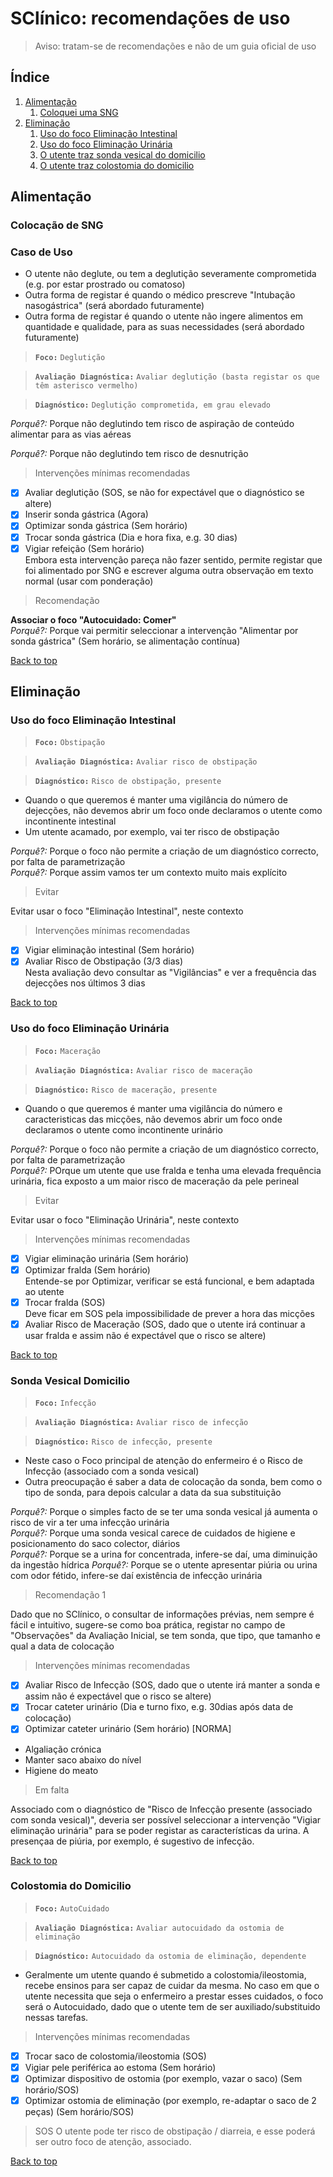 
# SClínico: recomendações de uso

> Aviso: tratam-se de recomendações e não de um guia oficial de uso

## Índice

  1. [Alimentação](#alimentação)
     1. [Coloquei uma SNG](#colocação-de-SNG)
  2. [Eliminação](#eliminação)
     1. [Uso do foco Eliminação Intestinal](#uso-do-foco-eliminação-intestinal)
     2. [Uso do foco Eliminação Urinária](#uso-do-foco-eliminação-urinária)
     3. [O utente traz sonda vesical do domicilio](#sonda-vesical-domicilio)
     4. [O utente traz colostomia do domicilio](#colostomia-domicilio)

## Alimentação

### Colocação de SNG

### Caso de Uso

* O utente não deglute, ou tem a deglutição severamente comprometida (e.g. por estar prostrado ou comatoso)
* Outra forma de registar é quando o médico prescreve "Intubação nasogástrica" (será abordado futuramente)
* Outra forma de registar é quando o utente não ingere alimentos em quantidade e qualidade, para as suas necessidades (será abordado futuramente)

> **`Foco:`** `Deglutição`

> **`Avaliação Diagnóstica:`** `Avaliar deglutição (basta registar os que têm asterisco vermelho)`

> **`Diagnóstico:`** `Deglutição comprometida, em grau elevado`

_Porquê?:_  Porque não deglutindo tem risco de aspiração de conteúdo alimentar para as vias aéreas  

_Porquê?:_  Porque não deglutindo tem risco de desnutrição  

> Intervenções mínimas recomendadas

- [x] Avaliar deglutição (SOS, se não for expectável que o diagnóstico se altere)  
- [x] Inserir sonda gástrica (Agora)  
- [x] Optimizar sonda gástrica (Sem horário)  
- [x] Trocar sonda gástrica (Dia e hora fixa, e.g. 30 dias)  
- [x] Vigiar refeição (Sem horário)  
Embora esta intervenção pareça não fazer sentido, permite registar que foi alimentado por SNG e escrever alguma outra observação em texto normal (usar com ponderação)  

> Recomendação  

**Associar o foco "Autocuidado: Comer"**  
_Porquê?:_ Porque vai permitir seleccionar a intervenção "Alimentar por sonda gástrica" (Sem horário, se alimentação contínua)  

[Back to top](#índice)

## Eliminação

### Uso do foco Eliminação Intestinal

> **`Foco:`** `Obstipação`  

> **`Avaliação Diagnóstica:`** `Avaliar risco de obstipação`  

> **`Diagnóstico:`** `Risco de obstipação, presente`  


* Quando o que queremos é manter uma vigilância do número de dejecções, não devemos abrir um foco onde declaramos o utente como incontinente intestinal  
* Um utente acamado, por exemplo, vai ter risco de obstipação

_Porquê?:_  Porque o foco não permite a criação de um diagnóstico correcto, por falta de parametrização  
_Porquê?:_  Porque assim vamos ter um contexto muito mais explícito  

> Evitar

Evitar usar o foco "Eliminação Intestinal", neste contexto

> Intervenções mínimas recomendadas

- [x] Vigiar eliminação intestinal (Sem horário)  
- [x] Avaliar Risco de Obstipação (3/3 dias)  
Nesta avaliação devo consultar as "Vigilâncias" e ver a frequência das dejecções nos últimos 3 dias  

[Back to top](#índice)

### Uso do foco Eliminação Urinária

> **`Foco:`** `Maceração`

> **`Avaliação Diagnóstica:`** `Avaliar risco de maceração`

> **`Diagnóstico:`** `Risco de maceração, presente`

* Quando o que queremos é manter uma vigilância do número e caracteristicas das micções, não devemos abrir um foco onde declaramos o utente como incontinente urinário  

_Porquê?:_  Porque o foco não permite a criação de um diagnóstico correcto, por falta de parametrização  
_Porquê?:_  POrque um utente que use fralda e tenha uma elevada frequência urinária, fica exposto a um maior risco de maceração da pele perineal  

> Evitar

Evitar usar o foco "Eliminação Urinária", neste contexto

> Intervenções mínimas recomendadas

- [x] Vigiar eliminação urinária (Sem horário)  
- [x] Optimizar fralda (Sem horário)  
Entende-se por Optimizar, verificar se está funcional, e bem adaptada ao utente  
- [x] Trocar fralda (SOS)  
Deve ficar em SOS pela impossibilidade de prever a hora das micções  
- [x] Avaliar Risco de Maceração (SOS, dado que o utente irá continuar a usar fralda e assim não é expectável que o risco se altere)  

[Back to top](#índice)

### Sonda Vesical Domicilio

> **`Foco:`** `Infecção`

> **`Avaliação Diagnóstica:`** `Avaliar risco de infecção`

> **`Diagnóstico:`** `Risco de infecção, presente`

* Neste caso o Foco principal de atenção do enfermeiro é o Risco de Infecção (associado com a sonda vesical)
* Outra preocupação é saber a data de colocação da sonda, bem como o tipo de sonda, para depois calcular a data da sua substituição

_Porquê?:_  Porque o simples facto de se ter uma sonda vesical já aumenta o risco de vir a ter uma infecção urinária  
_Porquê?:_  Porque uma sonda vesical carece de cuidados de higiene e posicionamento do saco colector, diários  
_Porquê?:_  Porque se a urina for concentrada, infere-se daí, uma diminuição da ingestão hídrica
_Porquê?:_  Porque se o utente apresentar piúria ou urina com odor fétido, infere-se daí existência de infecção urinária  

> Recomendação 1

Dado que no SClínico, o consultar de informações prévias, nem sempre é fácil e intuitivo, sugere-se como boa prática, registar no campo de "Observações" da Avaliação Inicial, se tem sonda, que tipo, que tamanho e qual a data de colocação  

> Intervenções mínimas recomendadas

- [x] Avaliar Risco de Infecção (SOS, dado que o utente irá manter a sonda e assim não é expectável que o risco se altere)  
- [x] Trocar cateter urinário (Dia e turno fixo, e.g. 30dias após data de colocação)  
- [x] Optimizar cateter urinário (Sem horário) [NORMA]  
* Algaliação crónica  
* Manter saco abaixo do nível  
* Higiene do meato  

> Em falta

Associado com o diagnóstico de "Risco de Infecção presente (associado com sonda vesical)", deveria ser possível seleccionar a intervenção "Vigiar eliminação urinária" para se poder registar as características da urina. A presençaa de piúria, por exemplo, é sugestivo de infecção.

[Back to top](#índice)

### Colostomia do Domicilio

> **`Foco:`** `AutoCuidado`

> **`Avaliação Diagnóstica:`** `Avaliar autocuidado da ostomia de eliminação`

> **`Diagnóstico:`** `Autocuidado da ostomia de eliminação, dependente`

* Geralmente um utente quando é submetido a colostomia/ileostomia, recebe ensinos para ser capaz de cuidar da mesma. No caso em que o utente necessita que seja o enfermeiro a prestar esses cuidados, o foco será o Autocuidado, dado que o utente tem de ser auxiliado/substituido nessas tarefas.

> Intervenções mínimas recomendadas

- [x] Trocar saco de colostomia/ileostomia (SOS)
- [x] Vigiar pele periférica ao estoma (Sem horário)
- [x] Optimizar dispositivo de ostomia (por exemplo, vazar o saco) (Sem horário/SOS)
- [x] Optimizar ostomia de eliminação (por exemplo, re-adaptar o saco de 2 peças) (Sem horário/SOS)

> SOS
O utente pode ter risco de obstipação / diarreia, e esse poderá ser outro foco de atenção, associado.

[Back to top](#índice)

